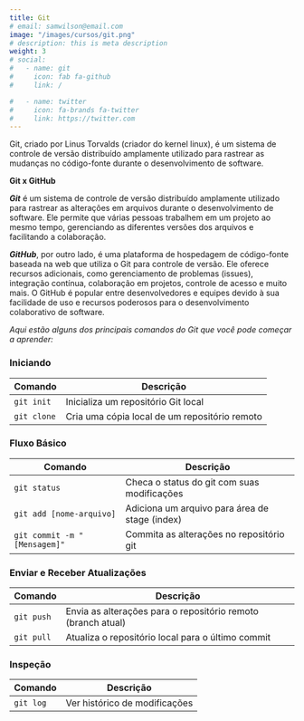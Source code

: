 ```yaml
---
title: Git
# email: samwilson@email.com
image: "/images/cursos/git.png"
# description: this is meta description
weight: 3
# social:
#   - name: git
#     icon: fab fa-github
#     link: /

#   - name: twitter
#     icon: fa-brands fa-twitter
#     link: https://twitter.com
---
```


<!-- Descrição Card -->
Git, criado por Linus Torvalds (criador do kernel linux), é um sistema de controle de versão distribuído amplamente utilizado para rastrear as mudanças no código-fonte durante o desenvolvimento de software.

<!-- Descrição Page -->
**Git x GitHub**

_**Git**_ é um sistema de controle de versão distribuído amplamente utilizado para rastrear as alterações em arquivos durante o desenvolvimento de software. Ele permite que várias pessoas trabalhem em um projeto ao mesmo tempo, gerenciando as diferentes versões dos arquivos e facilitando a colaboração.

_**GitHub**_, por outro lado, é uma plataforma de hospedagem de código-fonte baseada na web que utiliza o Git para controle de versão. Ele oferece recursos adicionais, como gerenciamento de problemas (issues), integração contínua, colaboração em projetos, controle de acesso e muito mais. O GitHub é popular entre desenvolvedores e equipes devido à sua facilidade de uso e recursos poderosos para o desenvolvimento colaborativo de software.

_Aqui estão alguns dos principais comandos do Git que você pode começar a aprender:_

### Iniciando

| Comando 									| Descrição 											|
| ------------------------------------------|-------------------------------------------------------|
| `git init` 								| Inicializa um repositório Git local 					|
| `git clone`								| Cria uma cópia local de um repositório remoto 		|

### Fluxo Básico

| Comando 									| Descrição 											|
| ------------------------------------------|-------------------------------------------------------|
| `git status` 								| Checa o status do git com suas modificações			|
| `git add [nome-arquivo]` 					| Adiciona um arquivo para área de stage (index)		|
| `git commit -m "[Mensagem]"`				| Commita as alterações no repositório git 				|

### Enviar e Receber Atualizações

| Comando 									| Descrição 											|
| ------------------------------------------|-------------------------------------------------------|
| `git push` 								| Envia as alterações para o repositório remoto (branch atual) |
| `git pull` 								| Atualiza o repositório local para o último commit 	|

### Inspeção

| Comando 									| Descrição 											|
| ------------------------------------------|-------------------------------------------------------|
| `git log` 								| Ver histórico de modificações 						|
